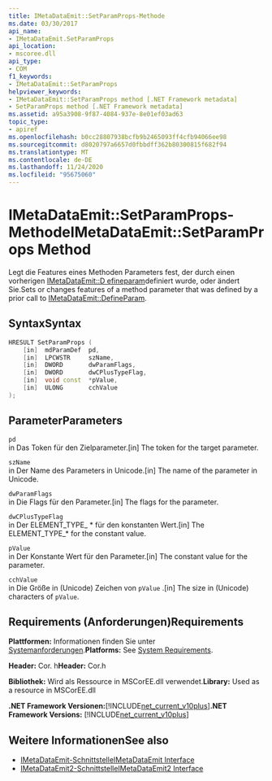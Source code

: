 ```yaml
---
title: IMetaDataEmit::SetParamProps-Methode
ms.date: 03/30/2017
api_name:
- IMetaDataEmit.SetParamProps
api_location:
- mscoree.dll
api_type:
- COM
f1_keywords:
- IMetaDataEmit::SetParamProps
helpviewer_keywords:
- IMetaDataEmit::SetParamProps method [.NET Framework metadata]
- SetParamProps method [.NET Framework metadata]
ms.assetid: a95a3908-9f87-4084-937e-8e01ef03ad63
topic_type:
- apiref
ms.openlocfilehash: b0cc28807938bcfb9b2465093ff4cfb94066ee98
ms.sourcegitcommit: d8020797a6657d0fbbdff362b80300815f682f94
ms.translationtype: MT
ms.contentlocale: de-DE
ms.lasthandoff: 11/24/2020
ms.locfileid: "95675060"
---
```

# <a name="imetadataemitsetparamprops-method"></a><span data-ttu-id="a8fc3-102">IMetaDataEmit::SetParamProps-Methode</span><span class="sxs-lookup"><span data-stu-id="a8fc3-102">IMetaDataEmit::SetParamProps Method</span></span>

<span data-ttu-id="a8fc3-103">Legt die Features eines Methoden Parameters fest, der durch einen vorherigen [IMetaDataEmit::D efineparam](imetadataemit-defineparam-method.md)definiert wurde, oder ändert Sie.</span><span class="sxs-lookup"><span data-stu-id="a8fc3-103">Sets or changes features of a method parameter that was defined by a prior call to [IMetaDataEmit::DefineParam](imetadataemit-defineparam-method.md).</span></span>  
  
## <a name="syntax"></a><span data-ttu-id="a8fc3-104">Syntax</span><span class="sxs-lookup"><span data-stu-id="a8fc3-104">Syntax</span></span>  
  
```cpp  
HRESULT SetParamProps (
    [in]  mdParamDef  pd,
    [in]  LPCWSTR     szName,
    [in]  DWORD       dwParamFlags,
    [in]  DWORD       dwCPlusTypeFlag,
    [in]  void const  *pValue,
    [in]  ULONG       cchValue
);  
```  
  
## <a name="parameters"></a><span data-ttu-id="a8fc3-105">Parameter</span><span class="sxs-lookup"><span data-stu-id="a8fc3-105">Parameters</span></span>  

 `pd`  
 <span data-ttu-id="a8fc3-106">in Das Token für den Zielparameter.</span><span class="sxs-lookup"><span data-stu-id="a8fc3-106">[in] The token for the target parameter.</span></span>  
  
 `szName`  
 <span data-ttu-id="a8fc3-107">in Der Name des Parameters in Unicode.</span><span class="sxs-lookup"><span data-stu-id="a8fc3-107">[in] The name of the parameter in Unicode.</span></span>  
  
 `dwParamFlags`  
 <span data-ttu-id="a8fc3-108">in Die Flags für den Parameter.</span><span class="sxs-lookup"><span data-stu-id="a8fc3-108">[in] The flags for the parameter.</span></span>  
  
 `dwCPlusTypeFlag`  
 <span data-ttu-id="a8fc3-109">in Der ELEMENT_TYPE_ \* für den konstanten Wert.</span><span class="sxs-lookup"><span data-stu-id="a8fc3-109">[in] The ELEMENT_TYPE_\* for the constant value.</span></span>  
  
 `pValue`  
 <span data-ttu-id="a8fc3-110">in Der Konstante Wert für den Parameter.</span><span class="sxs-lookup"><span data-stu-id="a8fc3-110">[in] The constant value for the parameter.</span></span>  
  
 `cchValue`  
 <span data-ttu-id="a8fc3-111">in Die Größe in (Unicode) Zeichen von `pValue` .</span><span class="sxs-lookup"><span data-stu-id="a8fc3-111">[in] The size in (Unicode) characters of `pValue`.</span></span>  
  
## <a name="requirements"></a><span data-ttu-id="a8fc3-112">Requirements (Anforderungen)</span><span class="sxs-lookup"><span data-stu-id="a8fc3-112">Requirements</span></span>  

 <span data-ttu-id="a8fc3-113">**Plattformen:** Informationen finden Sie unter [Systemanforderungen](../../get-started/system-requirements.md).</span><span class="sxs-lookup"><span data-stu-id="a8fc3-113">**Platforms:** See [System Requirements](../../get-started/system-requirements.md).</span></span>  
  
 <span data-ttu-id="a8fc3-114">**Header:** Cor. h</span><span class="sxs-lookup"><span data-stu-id="a8fc3-114">**Header:** Cor.h</span></span>  
  
 <span data-ttu-id="a8fc3-115">**Bibliothek:** Wird als Ressource in MSCorEE.dll verwendet.</span><span class="sxs-lookup"><span data-stu-id="a8fc3-115">**Library:** Used as a resource in MSCorEE.dll</span></span>  
  
 <span data-ttu-id="a8fc3-116">**.NET Framework Versionen:**[!INCLUDE[net_current_v10plus](../../../../includes/net-current-v10plus-md.md)]</span><span class="sxs-lookup"><span data-stu-id="a8fc3-116">**.NET Framework Versions:** [!INCLUDE[net_current_v10plus](../../../../includes/net-current-v10plus-md.md)]</span></span>  
  
## <a name="see-also"></a><span data-ttu-id="a8fc3-117">Weitere Informationen</span><span class="sxs-lookup"><span data-stu-id="a8fc3-117">See also</span></span>

- [<span data-ttu-id="a8fc3-118">IMetaDataEmit-Schnittstelle</span><span class="sxs-lookup"><span data-stu-id="a8fc3-118">IMetaDataEmit Interface</span></span>](imetadataemit-interface.md)
- [<span data-ttu-id="a8fc3-119">IMetaDataEmit2-Schnittstelle</span><span class="sxs-lookup"><span data-stu-id="a8fc3-119">IMetaDataEmit2 Interface</span></span>](imetadataemit2-interface.md)
